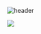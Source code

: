 
![header](https://capsule-render.vercel.app/api?type=wave&color=auto&height=300&section=header&text=Vincenchoi&=capsule%20render&fontSize=90)

<img src="https://img.shields.io/badge/Photoshop-31A8FF?style=for-
the-badge&logo=Photoshop&logoColor=white">
